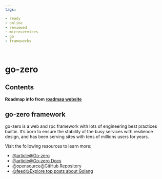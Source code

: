 ```yaml
---
tags:

- ready
- online
- reviewed
- microservices
- go
- frameworks

---
```


# go-zero

## Contents

__Roadmap info from [roadmap website](https://roadmap.sh/golang/go-microservices/go-zero)__

## go-zero framework

go-zero is a web and rpc framework with lots of engineering best practices builtin. It’s born to ensure the stability of the busy services with resilience design, and has been serving sites with tens of millions users for years.

Visit the following resources to learn more:

- [@article@Go-zero](https://go-zero.dev/)
- [@article@Go-zero Docs](https://go-zero.dev/docs/introduction)
- [@opensource@GitHub Repository](https://github.com/zeromicro/go-zero)
- [@feed@Explore top posts about Golang](https://app.daily.dev/tags/golang?ref=roadmapsh)
